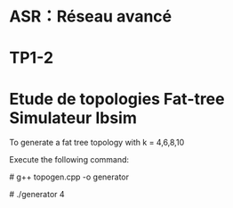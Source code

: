 # ASR：Réseau avancé

# TP1-2 
# Etude de topologies Fat-tree Simulateur Ibsim
  

To generate a fat tree topology with k = 4,6,8,10

Execute the following command:

\# g++ topogen.cpp -o generator

\# ./generator 4
